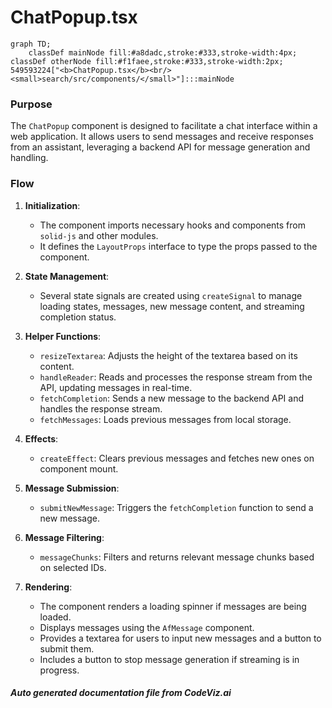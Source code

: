 # ChatPopup.tsx

```mermaid
graph TD;
    classDef mainNode fill:#a8dadc,stroke:#333,stroke-width:4px;
classDef otherNode fill:#f1faee,stroke:#333,stroke-width:2px;
549593224["<b>ChatPopup.tsx</b><br/><small>search/src/components/</small>"]:::mainNode

```
### Purpose
The `ChatPopup` component is designed to facilitate a chat interface within a web application. It allows users to send messages and receive responses from an assistant, leveraging a backend API for message generation and handling.

### Flow
1. **Initialization**:
   - The component imports necessary hooks and components from `solid-js` and other modules.
   - It defines the `LayoutProps` interface to type the props passed to the component.

2. **State Management**:
   - Several state signals are created using `createSignal` to manage loading states, messages, new message content, and streaming completion status.

3. **Helper Functions**:
   - `resizeTextarea`: Adjusts the height of the textarea based on its content.
   - `handleReader`: Reads and processes the response stream from the API, updating messages in real-time.
   - `fetchCompletion`: Sends a new message to the backend API and handles the response stream.
   - `fetchMessages`: Loads previous messages from local storage.

4. **Effects**:
   - `createEffect`: Clears previous messages and fetches new ones on component mount.

5. **Message Submission**:
   - `submitNewMessage`: Triggers the `fetchCompletion` function to send a new message.

6. **Message Filtering**:
   - `messageChunks`: Filters and returns relevant message chunks based on selected IDs.

7. **Rendering**:
   - The component renders a loading spinner if messages are being loaded.
   - Displays messages using the `AfMessage` component.
   - Provides a textarea for users to input new messages and a button to submit them.
   - Includes a button to stop message generation if streaming is in progress.

##### Auto generated documentation file from CodeViz.ai
